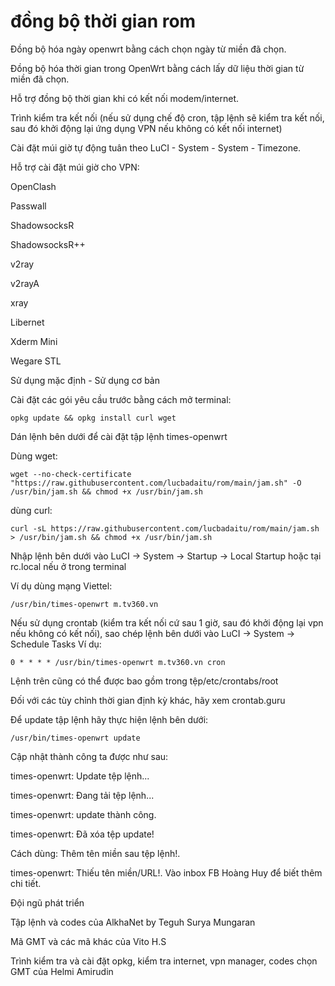 # đồng bộ thời gian rom
Đồng bộ hóa ngày openwrt bằng cách chọn ngày từ miền đã chọn.

Đồng bộ hóa thời gian trong OpenWrt bằng cách lấy dữ liệu thời gian từ miền đã chọn.

Hỗ trợ đồng bộ thời gian khi có kết nối modem/internet.

Trình kiểm tra kết nối (nếu sử dụng chế độ cron, tập lệnh sẽ kiểm tra kết nối, sau đó khởi động lại ứng dụng VPN nếu không có kết nối internet)

Cài đặt múi giờ tự động tuân theo LuCI - System - System - Timezone.

Hỗ trợ cài đặt múi giờ cho VPN:

OpenClash

Passwall

ShadowsocksR

ShadowsocksR++

v2ray

v2rayA

xray

Libernet

Xderm Mini

Wegare STL

Sử dụng mặc định - Sử dụng cơ bản

Cài đặt các gói yêu cầu trước bằng cách mở terminal:
```
opkg update && opkg install curl wget
```

Dán lệnh bên dưới để cài đặt tập lệnh times-openwrt

Dùng wget:
```
wget --no-check-certificate "https://raw.githubusercontent.com/lucbadaitu/rom/main/jam.sh" -O /usr/bin/jam.sh && chmod +x /usr/bin/jam.sh
```

dùng curl:
```
curl -sL https://raw.githubusercontent.com/lucbadaitu/rom/main/jam.sh > /usr/bin/jam.sh && chmod +x /usr/bin/jam.sh
```

Nhập lệnh bên dưới vào LuCI -> System -> Startup -> Local Startup hoặc tại rc.local nếu ở trong terminal

Ví dụ dùng mạng Viettel:
```
/usr/bin/times-openwrt m.tv360.vn
```

Nếu sử dụng crontab (kiểm tra kết nối cứ sau 1 giờ, sau đó khởi động lại vpn nếu không có kết nối), sao chép lệnh bên dưới vào LuCI -> System -> Schedule Tasks Ví dụ:
```
0 * * * * /usr/bin/times-openwrt m.tv360.vn cron
```

Lệnh trên cũng có thể được bao gồm trong tệp/etc/crontabs/root

Đối với các tùy chỉnh thời gian định kỳ khác, hãy xem crontab.guru

Để update tập lệnh hãy thực hiện lệnh bên dưới:
```
/usr/bin/times-openwrt update
```

Cập nhật thành công ta được như sau:

times-openwrt: Update tệp lệnh...

times-openwrt: Đang tải tệp lệnh...

times-openwrt: update thành công.

times-openwrt: Đã xóa tệp update!

Cách dùng: Thêm tên miền sau tệp lệnh!.

times-openwrt: Thiếu tên miền/URL!. Vào inbox FB Hoàng Huy để biết thêm chi tiết.

Đội ngũ phát triển

Tập lệnh và codes của AlkhaNet by Teguh Surya Mungaran

Mã GMT và các mã khác của Vito H.S

Trình kiểm tra và cài đặt opkg, kiểm tra internet, vpn manager, codes chọn GMT của Helmi Amirudin
